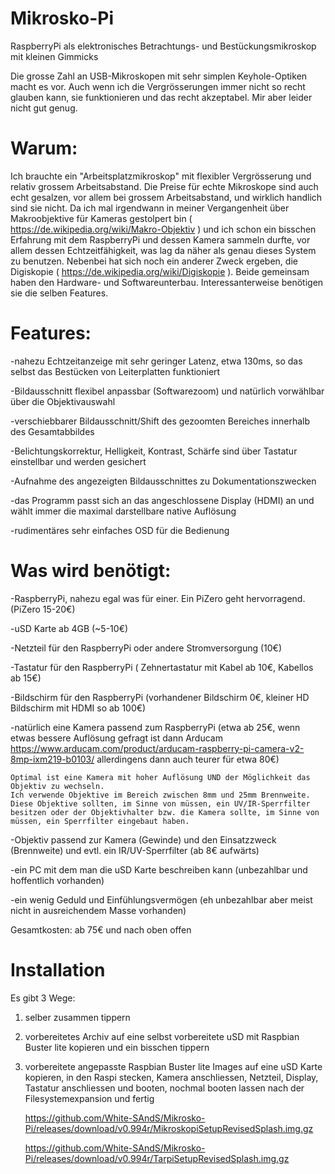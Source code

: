 # Mikrosko-Pi
RaspberryPi als elektronisches Betrachtungs- und Bestückungsmikroskop mit kleinen Gimmicks 

Die grosse Zahl an USB-Mikroskopen mit sehr simplen Keyhole-Optiken macht es vor. Auch wenn ich die Vergrösserungen immer nicht so recht glauben kann, sie funktionieren und das recht akzeptabel. Mir aber leider nicht gut genug.

# Warum:

Ich brauchte ein "Arbeitsplatzmikroskop" mit flexibler Vergrösserung und relativ grossem Arbeitsabstand. Die Preise für echte Mikroskope sind auch echt gesalzen, vor allem bei grossem Arbeitsabstand, und wirklich handlich sind sie nicht. Da ich mal irgendwann in meiner Vergangenheit über Makroobjektive für Kameras gestolpert bin ( https://de.wikipedia.org/wiki/Makro-Objektiv ) und ich schon ein bisschen Erfahrung mit dem RaspberryPi und dessen Kamera sammeln durfte, vor allem dessen Echtzeitfähigkeit, was lag da näher als genau dieses System zu benutzen.
Nebenbei hat sich noch ein anderer Zweck ergeben, die Digiskopie ( https://de.wikipedia.org/wiki/Digiskopie ). Beide gemeinsam haben den Hardware- und Softwareunterbau. Interessanterweise benötigen sie die selben Features. 

# Features:

-nahezu Echtzeitanzeige mit sehr geringer Latenz, etwa 130ms, so das selbst das Bestücken von Leiterplatten funktioniert

-Bildausschnitt flexibel anpassbar (Softwarezoom) und natürlich vorwählbar über die Objektivauswahl

-verschiebbarer Bildausschnitt/Shift des gezoomten Bereiches innerhalb des Gesamtabbildes

-Belichtungskorrektur, Helligkeit, Kontrast, Schärfe sind über Tastatur einstellbar und werden gesichert

-Aufnahme des angezeigten Bildausschnittes zu Dokumentationszwecken

-das Programm passt sich an das angeschlossene Display (HDMI) an und wählt immer die maximal darstellbare native Auflösung

-rudimentäres sehr einfaches OSD für die Bedienung

# Was wird benötigt:

-RaspberryPi, nahezu egal was für einer. Ein PiZero geht hervorragend. (PiZero 15-20€)

-uSD Karte ab 4GB (~5-10€)

-Netzteil für den RaspberryPi oder andere Stromversorgung (10€)

-Tastatur für den RaspberryPi ( Zehnertastatur mit Kabel ab 10€, Kabellos ab 15€)

-Bildschirm für den RaspberryPi (vorhandener Bildschirm 0€, kleiner HD Bildschirm mit HDMI so ab 100€)

-natürlich eine Kamera passend zum RaspberryPi (etwa ab 25€, wenn etwas bessere Auflösung gefragt ist dann Arducam https://www.arducam.com/product/arducam-raspberry-pi-camera-v2-8mp-ixm219-b0103/ allerdingens dann auch teurer für etwa 80€)

    Optimal ist eine Kamera mit hoher Auflösung UND der Möglichkeit das Objektiv zu wechseln.
    Ich verwende Objektive im Bereich zwischen 8mm und 25mm Brennweite. Diese Objektive sollten, im Sinne von müssen, ein UV/IR-Sperrfilter 
    besitzen oder der Objektivhalter bzw. die Kamera sollte, im Sinne von müssen, ein Sperrfilter eingebaut haben.
    
-Objektiv passend zur Kamera (Gewinde) und den Einsatzzweck (Brennweite) und evtl. ein IR/UV-Sperrfilter (ab 8€ aufwärts)

-ein PC mit dem man die uSD Karte beschreiben kann (unbezahlbar und hoffentlich vorhanden)

-ein wenig Geduld und Einfühlungsvermögen (eh unbezahlbar aber meist nicht in ausreichendem Masse vorhanden)

Gesamtkosten: ab 75€ und nach oben offen

# Installation

Es gibt 3 Wege:

1. selber zusammen tippern

2. vorbereitetes Archiv auf eine selbst vorbereitete uSD mit Raspbian Buster lite kopieren und ein bisschen tippern

3. vorbereitete angepasste Raspbian Buster lite Images auf eine uSD Karte kopieren, in den Raspi stecken, Kamera anschliessen, Netzteil, Display, Tastatur anschliessen und booten, nochmal booten lassen nach der Filesystemexpansion und fertig

    https://github.com/White-SAndS/Mikrosko-Pi/releases/download/v0.994r/MikroskopiSetupRevisedSplash.img.gz
    
    https://github.com/White-SAndS/Mikrosko-Pi/releases/download/v0.994r/TarpiSetupRevisedSplash.img.gz

